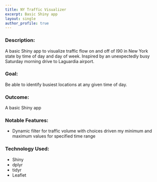 ```yaml
---
title: NY Traffic Visualizer
excerpt: Basic Shiny app
layout: single
author_profile: true
---
```


### Description:
A basic Shiny app to visualize traffic flow on and off of I90 in New York state by time of day and day of week. Inspired by an unexpectedly busy Saturday morning drive to Laguardia airport.

### Goal:
Be able to identify busiest locations at any given time of day.

### Outcome:
A basic Shiny app

### Notable Features:
* Dynamic filter for traffic volume with choices driven my minimum and maximum values for specified time range

### Technology Used:
* Shiny
* dplyr
* tidyr
* Leaflet
